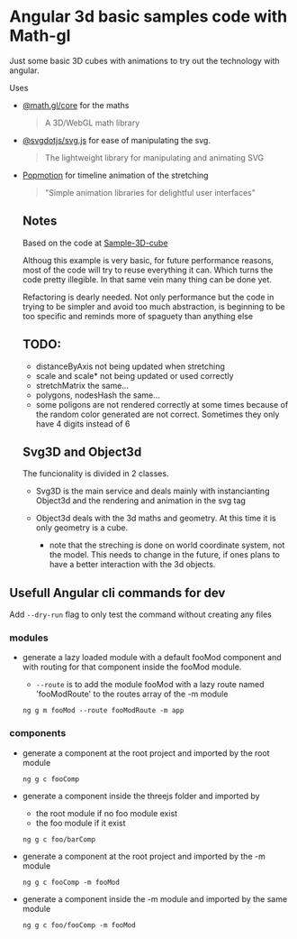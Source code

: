 # Angular 3d basic samples code with Math-gl

Just some basic 3D cubes with animations to try out the technology with angular.

Uses

- [@math.gl/core](https://github.com/uber-web/math.gl) for the maths

  > A 3D/WebGL math library

- [@svgdotjs/svg.js](https://github.com/svgdotjs/svg.js) for ease of manipulating the svg.

  > The lightweight library for manipulating and animating SVG

- [Popmotion](https://github.com/popmotion/popmotion) for timeline animation of the stretching

  > "Simple animation libraries for delightful user interfaces"

  ## Notes

  Based on the code at [Sample-3D-cube
  ](https://github.com/audiBookning/Sample-3D-cube)

  Althoug this example is very basic, for future performance reasons, most of the code will try to reuse everything it can. Which turns the code pretty illegible. In that same vein many thing can be done yet.

  Refactoring is dearly needed. Not only performance but the code in trying to be simpler and avoid too much abstraction, is beginning to be too specific and reminds more of spaguety than anything else

  ## TODO:

  - distanceByAxis not being updated when stretching
  - scale and scale\* not being updated or used correctly
  - stretchMatrix the same...
  - polygons, nodesHash the same...
  - some poligons are not rendered correctly at some times because of the random color generated are not correct. Sometimes they only have 4 digits instead of 6

  ## Svg3D and Object3d

  The funcionality is divided in 2 classes.

  - Svg3D is the main service and deals mainly with instancianting Object3d and the rendering and animation in the svg tag

  - Object3d deals with the 3d maths and geometry. At this time it is only geometry is a cube.

    - note that the streching is done on world coordinate system, not the model. This needs to change in the future, if ones plans to have a better interaction with the 3d objects.

## Usefull Angular cli commands for dev

Add `--dry-run` flag to only test the command without creating any files

### modules

- generate a lazy loaded module with a default fooMod component and with routing for that component inside the fooMod module.

  - `--route` is to add the module fooMod with a lazy route named 'fooModRoute' to the routes array of the -m module

  `ng g m fooMod --route fooModRoute -m app`

### components

- generate a component at the root project and imported by the root module

  `ng g c fooComp`

- generate a component inside the threejs folder and imported by

  - the root module if no foo module exist
  - the foo module if it exist

  `ng g c foo/barComp`

- generate a component at the root project and imported by the -m module

  `ng g c fooComp -m fooMod`

- generate a component inside the -m module and imported by the same module

  `ng g c foo/fooComp -m fooMod`
